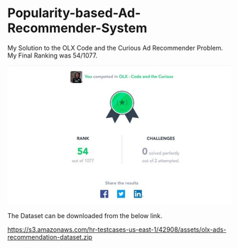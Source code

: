 # Popularity-based-Ad-Recommender-System
My Solution to the OLX Code and the Curious Ad Recommender Problem. My Final Ranking was 54/1077.

![](images/position.png?raw=true)

The Dataset can be downloaded from the below link.

https://s3.amazonaws.com/hr-testcases-us-east-1/42908/assets/olx-ads-recommendation-dataset.zip


